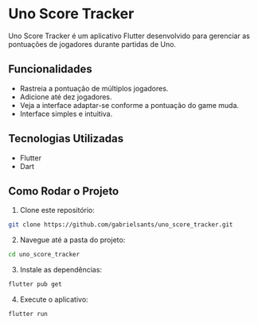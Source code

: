 # Uno Score Tracker

Uno Score Tracker é um aplicativo Flutter desenvolvido para gerenciar as pontuações de jogadores durante partidas de Uno.

## Funcionalidades
- Rastreia a pontuação de múltiplos jogadores.
- Adicione até dez jogadores.
- Veja a interface adaptar-se conforme a pontuação do game muda.
- Interface simples e intuitiva.

## Tecnologias Utilizadas
- Flutter
- Dart

## Como Rodar o Projeto

1. Clone este repositório:
```bash
git clone https://github.com/gabrielsants/uno_score_tracker.git
```
2. Navegue até a pasta do projeto:
```bash
cd uno_score_tracker
```
3. Instale as dependências:
```bash 
flutter pub get
```
4. Execute o aplicativo:
```bash 
flutter run
```